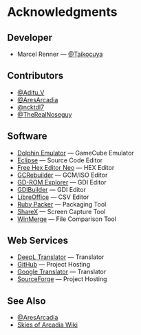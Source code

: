 # Acknowledgments

## Developer

* Marcel Renner — [@Taikocuya](https://twitter.com/Taikocuya)

## Contributors

* [@Aditu_V](https://twitter.com/Aditu_V)
* [@AresArcadia](https://twitter.com/AresArcadia)
* [@ncktdl7](https://twitter.com/ncktdl7)
* [@TheRealNoseguy](https://twitter.com/TheRealNoseguy)

## Software

* [Dolphin Emulator](https://dolphin-emu.org/) — GameCube Emulator
* [Eclipse](https://www.eclipse.org/) — Source Code Editor
* [Free Hex Editor Neo](https://www.hhdsoftware.com/free-hex-editor) — 
  HEX Editor
* [GCRebuilder](http://www.romhacking.net/utilities/619/) — GCM/ISO Editor
* [GD-ROM Explorer](https://www.romhacking.net/utilities/1459/) — GDI Editor
* [GDIBuilder](https://github.com/Sappharad/GDIbuilder) — GDI Editor
* [LibreOffice](https://www.libreoffice.org/) — CSV Editor
* [Ruby Packer](https://github.com/pmq20/ruby-packer) — Packaging Tool
* [ShareX](https://getsharex.com/) — Screen Capture Tool
* [WinMerge](https://winmerge.org/) — File Comparison Tool

## Web Services

* [DeepL Translator](https://www.deepl.com/) — Translator
* [GitHub](https://github.com/) — Project Hosting
* [Google Translator](https://translate.google.de/) — Translator
* [SourceForge](https://sourceforge.net/) — Project Hosting

## See Also

* [@AresArcadia](https://twitter.com/AresArcadia)
* [Skies of Arcadia Wiki](https://skiesofarcadia.gamepedia.com/)
